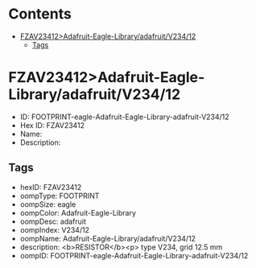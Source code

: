 



Contents
========

* [FZAV23412>Adafruit-Eagle-Library/adafruit/V234/12](#fzav23412adafruit-eagle-libraryadafruitv23412)
	* [Tags](#tags)

# FZAV23412>Adafruit-Eagle-Library/adafruit/V234/12

- ID: FOOTPRINT-eagle-Adafruit-Eagle-Library-adafruit-V234/12
- Hex ID: FZAV23412
- Name: 
- Description: 

## Tags

- hexID: FZAV23412
- oompType: FOOTPRINT
- oompSize: eagle
- oompColor: Adafruit-Eagle-Library
- oompDesc: adafruit
- oompIndex: V234/12
- oompName: Adafruit-Eagle-Library/adafruit/V234/12
- description: &lt;b&gt;RESISTOR&lt;/b&gt;&lt;p&gt;
type V234, grid 12.5 mm
- oompID: FOOTPRINT-eagle-Adafruit-Eagle-Library-adafruit-V234/12
